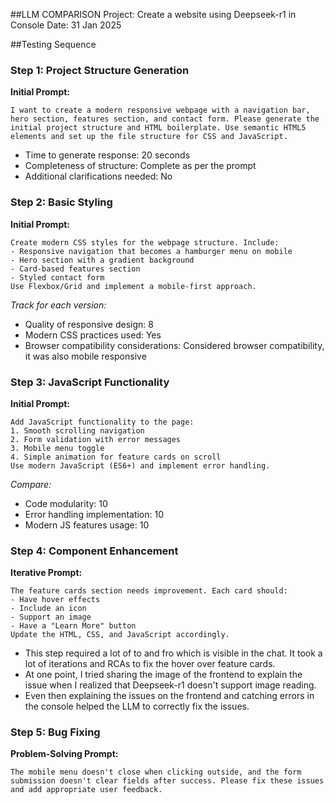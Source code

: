 ##LLM COMPARISON
Project: Create a website using Deepseek-r1 in Console
Date: 31 Jan 2025

##Testing Sequence
### Step 1: Project Structure Generation
**Initial Prompt:**
```
I want to create a modern responsive webpage with a navigation bar, hero section, features section, and contact form. Please generate the initial project structure and HTML boilerplate. Use semantic HTML5 elements and set up the file structure for CSS and JavaScript.
```

- Time to generate response: 20 seconds
- Completeness of structure: Complete as per the prompt
- Additional clarifications needed: No

### Step 2: Basic Styling
**Initial Prompt:**
```
Create modern CSS styles for the webpage structure. Include:
- Responsive navigation that becomes a hamburger menu on mobile
- Hero section with a gradient background
- Card-based features section
- Styled contact form
Use Flexbox/Grid and implement a mobile-first approach.
```

*Track for each version:*
- Quality of responsive design: 8
- Modern CSS practices used: Yes
- Browser compatibility considerations: Considered browser compatibility, it was also mobile responsive

### Step 3: JavaScript Functionality
**Initial Prompt:**
```
Add JavaScript functionality to the page:
1. Smooth scrolling navigation
2. Form validation with error messages
3. Mobile menu toggle
4. Simple animation for feature cards on scroll
Use modern JavaScript (ES6+) and implement error handling.
```

*Compare:*
- Code modularity: 10
- Error handling implementation: 10
- Modern JS features usage: 10

### Step 4: Component Enhancement
**Iterative Prompt:**
```
The feature cards section needs improvement. Each card should:
- Have hover effects
- Include an icon
- Support an image
- Have a "Learn More" button
Update the HTML, CSS, and JavaScript accordingly.
```

- This step required a lot of to and fro which is visible in the chat. It took a lot of iterations and RCAs to fix the hover over feature cards.
- At one point, I tried sharing the image of the frontend to explain the issue when I realized that Deepseek-r1 doesn't support image reading.
- Even then explaining the issues on the frontend and catching errors in the console helped the LLM to correctly fix the issues.

### Step 5: Bug Fixing
**Problem-Solving Prompt:**
```
The mobile menu doesn't close when clicking outside, and the form submission doesn't clear fields after success. Please fix these issues and add appropriate user feedback.
```
